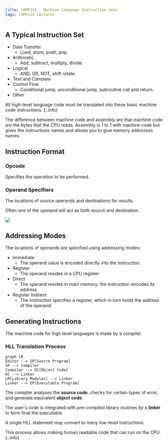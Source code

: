 ```yaml
---
title: COMP124 - Machine Language Instruction Sets
tags: COMP124 Lectures
---
```

## A Typical Instruction Set
* Data Transfer
	* Load, store, push, pop.
* Arithmetic
	* Add, subtract, multiply, divide.
* Logical
	* AND, OR, NOT, shift rotate.
* Test and Compare
* Control Flow
	* Conditional jump, unconditional jump, subroutine call and return.
* Other

All high-level language code must be translated into these basic machine code instructions.
{:.info}

The difference between machine code and assembly are that machine code are the bytes that the CPU reads. Assembly is 1 to 1 with machine code but gives the instructions names and allows you to give memory addresses names.

## Instruction Format
### Opcode
Specifies the operation to be performed.

### Operand Specifiers
The locations of source operands and destinations for results.

Often one of the operand will act as both source and destination.

![]({{site.baseurl}}/assets/comp124/lectures/2021-02-16-1.png)

## Addressing Modes
The locations of operands are specified using addressing modes:

* Immediate
	* The operand value is encoded directly into the instruction.
* Register
	* The operand resides in a CPU register.
* Direct
	* The operand resides in main memory; the instruction encodes its address.
* Register Indirect
	* The instruction specifies a register, which in turn holds the address of the operand.
	
## Generating Instructions
The machine code for high level languages is made by a compiler.

### HLL Translation Process

```mermaid
graph LR
Editor --> SP[Source Program]
SP --> Compiler
Compiler --> OC[Object Code]
OC --> Linker
LM[Library Modules] --> Linker
Linker --> EP[Executable Program]
```

The compiler analyses the **source code**, checks for certain types of error, and generate equivalent **object code**.

The user's code is integrated with pre-compiled library routines by a **linker** to form final the executable.

A single HLL statement may convert to many low-level instructions.

This process allows making human readable code that can run on the CPU.
{:.info}